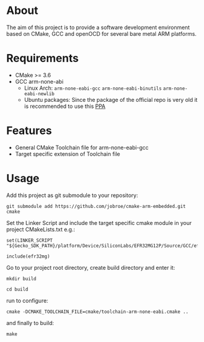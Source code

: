 # About

The aim of this project is to provide a software development environment based on CMake, GCC and openOCD for several bare metal ARM platforms.

# Requirements

   * CMake >= 3.6
   * GCC arm-none-abi
     * Linux Arch: `arm-none-eabi-gcc` `arm-none-eabi-binutils` `arm-none-eabi-newlib`
     * Ubuntu packages: Since the package of the official repo is very old it is recommended to use this [PPA](https://launchpad.net/~team-gcc-arm-embedded/+archive/ubuntu/ppa)

# Features

 * General CMake Toolchain file for arm-none-eabi-gcc
 * Target specific extension of Toolchain file

# Usage

Add this project as git submodule to your repository:

    git submodule add https://github.com/jobroe/cmake-arm-embedded.git cmake


Set the Linker Script and include the target specific cmake module in your project CMakeLists.txt e.g.:

```
set(LINKER_SCRIPT "${Gecko_SDK_PATH}/platform/Device/SiliconLabs/EFR32MG12P/Source/GCC/efr32mg12p.ld")

include(efr32mg)

```

Go to your project root directory, create build directory and enter it:

    mkdir build

    cd build

run to configure:

    cmake -DCMAKE_TOOLCHAIN_FILE=cmake/toolchain-arm-none-eabi.cmake ..

and finally to build:

    make
